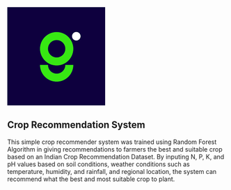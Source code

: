
<img src="https://github.com/maayeesha/Green-Lead-Project/blob/main/logo.png">

## Crop Recommendation System

This simple crop recommender system was trained using Random Forest Algorithm in giving recommendations to farmers the best and suitable crop based on an Indian Crop Recommendation Dataset.
By inputing N, P, K, and pH values based on soil conditions, weather conditions such as temperature, humidity, and rainfall, and regional location, the system can recommend what the best and most suitable crop to plant.
